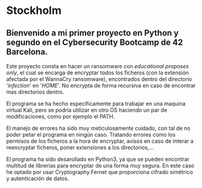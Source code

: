 # Stockholm

## Bienvenido a mi primer proyecto en Python y segundo en el Cybersecurity Bootcamp de 42 Barcelona.

Este proyecto consta en hacer un ransomware con _educational proposes only_, el cual se encarga de encryptar todos los ficheros (con la extensión afectada por el WannaCry ransomware), encontrados dentro del directorio '_infection_' en '_HOME_'. No encrypta de forma recursiva en caso de encontrar mas directorios dentro.

El programa se ha hecho especificamente para trabajar en una maquina virtual Kali, pero se podría utilizar en otro OS haciendo un par de modificaciones, como por ejemplo el PATH.

El manejo de errores ha sido muy meticulosamente cuidado, con tal de no poder petar el programa en ningún caso. Tratando errores como los permisos de los ficheros a la hora de encryptar, avisos en caso de interar a reencryptar ficheros, poner extensiones a los directorios,...

El programa ha sido desarollado en Python3, ya que se pueden encontrar multitud de librerias para encryptar de una forma muy segura. En este caso he optado por usar Cryptography.Fernet que proporciona cifrado simétrico y autenticación de datos.
